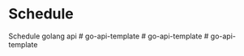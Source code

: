 # Schedule
Schedule golang api
#   g o - a p i - t e m p l a t e  
 #   g o - a p i - t e m p l a t e  
 #   g o - a p i - t e m p l a t e  
 